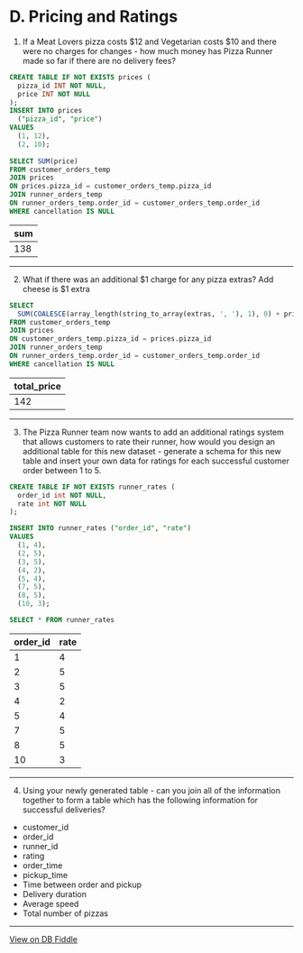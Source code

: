 # D. Pricing and Ratings
1. If a Meat Lovers pizza costs $12 and Vegetarian costs $10 and there were no charges for changes - how much money
 has Pizza Runner made so far if there are no delivery fees?

``` SQL
CREATE TABLE IF NOT EXISTS prices (
  pizza_id INT NOT NULL,
  price INT NOT NULL
);
INSERT INTO prices
  ("pizza_id", "price")
VALUES
  (1, 12),
  (2, 10);
  
SELECT SUM(price)
FROM customer_orders_temp
JOIN prices
ON prices.pizza_id = customer_orders_temp.pizza_id
JOIN runner_orders_temp
ON runner_orders_temp.order_id = customer_orders_temp.order_id
WHERE cancellation IS NULL
```
| sum |
| --- |
| 138 |

---

2. What if there was an additional $1 charge for any pizza extras? Add cheese is $1 extra
``` SQL
SELECT 
  SUM(COALESCE(array_length(string_to_array(extras, ', '), 1), 0) + price) AS total_price
FROM customer_orders_temp 
JOIN prices
ON customer_orders_temp.pizza_id = prices.pizza_id
JOIN runner_orders_temp
ON runner_orders_temp.order_id = customer_orders_temp.order_id
WHERE cancellation IS NULL
```

| total_price |
| ----------- |
| 142         |

---
3. The Pizza Runner team now wants to add an additional ratings system that allows customers to rate their runner, how would you design an additional table for this new dataset - generate a schema for this new table and insert your own data for ratings for each successful customer order between 1 to 5.

```SQL
CREATE TABLE IF NOT EXISTS runner_rates (
  order_id int NOT NULL,
  rate int NOT NULL
);

INSERT INTO runner_rates ("order_id", "rate")
VALUES
  (1, 4),
  (2, 5),
  (3, 5),
  (4, 2),
  (5, 4),
  (7, 5),
  (8, 5),
  (10, 3);

SELECT * FROM runner_rates
```

| order_id | rate |
| -------- | ---- |
| 1        | 4    |
| 2        | 5    |
| 3        | 5    |
| 4        | 2    |
| 5        | 4    |
| 7        | 5    |
| 8        | 5    |
| 10       | 3    |

---
4. Using your newly generated table - can you join all of the information together to form a table which has the following information for successful   deliveries?
- customer_id
- order_id
- runner_id
- rating
- order_time
- pickup_time
- Time between order and pickup
- Delivery duration
- Average speed
- Total number of pizzas

---

[View on DB Fiddle](https://www.db-fiddle.com/f/7VcQKQwsS3CTkGRFG7vu98/65)

